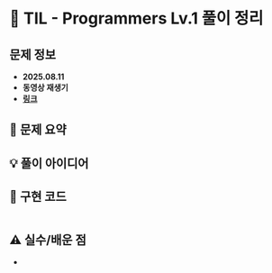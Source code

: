 # 📌 TIL - Programmers Lv.1 풀이 정리

## 문제 정보
- **2025.08.11**
- **동영상 재생기**
- **[링크](https://school.programmers.co.kr/learn/courses/30/lessons/340213)**

## 📝 문제 요약
> 

## 💡 풀이 아이디어 

## 🧩 구현 코드
```java

```


## ⚠️ 실수/배운 점
- 